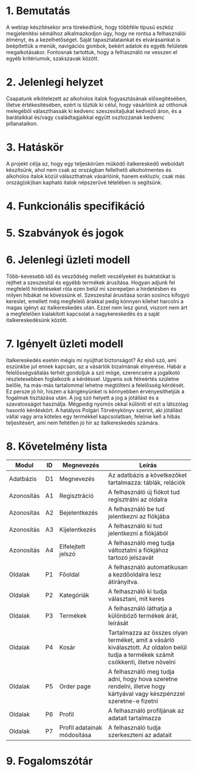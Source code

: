 #  1. Bemutatás
A weblap készítésekor arra törekedtünk, hogy többféle típusú eszköz megjelenítési sémáihoz alkalmazkodjon úgy, hogy ne rontsa a felhasználói élményt, és a kezelhetőséget.
Saját tapasztalatainkat és elvárásainkat is beépítettük a menük, navigációs gombok, bekért adatok és egyéb felületek megalkotásakor.
Fontosnak tartottuk, hogy a felhasználó ne vesszen el egyéb kritériumok, szakszavak között.
#  2. Jelenlegi helyzet
Csapatunk elkötelezett az alkoholos italok fogyasztásának elősegítésében, illetve értékesítésében, ezért is tűztük ki célul, hogy vásárlóink az otthonuk melegéből választhassák ki kedvenc szeszesitaljukat kedvező áron, és a barátaikkal és/vagy családtagjaikkal együtt osztozzanak kedvenc pillanataikon.
#  3. Hatáskör
A projekt célja az, hogy egy teljeskörűen működő italkereskedő weboldalt készítsünk, ahol nem csak az országban fellelhető alkoholmentes és alkoholos italok közül választhatnak vásárlóink,
hanem exkluzív, csak más ország(ok)ban kapható italok népszerűvé tételében is segítsünk.
#  4. Funkcionális specifikáció
#  5. Szabványok és jogok
#  6. Jelenlegi üzleti modell
Több-kevesebb idő és vesződség mellett veszélyeket és buktatókat is rejthet a szeszesital és egyébb termékek árusítása. Hogyan adjunk fel megfelelő hírdetéseket róla ezen belül mi szerepeljen a hirdetésben és milyen hibákat ne kövessünk el.
Szeszesital árusítása során sosincs kifogyó kereslet, emellett még megfelelő árakkal pedig könnyen kilehet harcolni a magas igényt az italkereskedés után. Ezzel nem lesz gond, viszont nem árt a megfelelően kialakított kapcsolat a nagykereskedés és a saját italkereskedésünk között.
#  7. Igényelt üzleti modell
Italkereskedés esetén mégis mi nyújthat biztonságot? Az első szó, ami eszünkbe jut ennek kapcsán, az a vásárlók bizalmának elnyerése. Habár a felelősségvállalás terhét gondoljuk a szó mögé, szerencsére a jogalkotó részletesebben foglalkozik a kérdéssel. Ugyanis sok félreértés születne belőle, ha más-más tartalommal lehetne megtölteni a felelősség kérdését. Ez persze jó hír, hiszen a kárigényünket is könnyebben érvényesíthetjük a fogalmak tisztázása után. A jog szó helyett a jog a jótállást és a szavatosságot használja. Mégpedig nyomós okkal különíti el ezt a látszólag hasonló kérdéskört. A hatályos Polgári Törvénykönyv szerint, aki jótállást vállal vagy arra köteles egy termékkel kapcsolatban, felelnie kell a hibás teljesítésért, ami nem feltétlen jó hír az italkereskedés számára. 
#  8. Követelmény lista
| Modul | ID | Megnevezés | Leírás |
|--------|---------|-----------|----------------------------------|
|Adatbázis|D1|Megnevezés|Az adatbázis a következőket tartalmazza: táblák, relációk|
|Azonosítás|A1|Regisztráció|A felhasználó új fiókot tud regisztrálni az oldalra|
|Azonosítás|A2|Bejelentkezés|A felhasználó be tud jelentkezni az fiókjába|
|Azonosítás|A3|Kijelentkezés|A felhasználó ki tud jelentkezni a fiókjából|
|Azonosítás|A4|Elfelejtett jelszó|A felhasználó meg tudja változtatni a fiókjához tartozó jelszavát|
|Oldalak|P1|Főoldal|A felhasználó automatikusan a kezdőoldalra lesz átirányítva.|
|Oldalak|P2|Kategóriák|A felhasználó ki tudja választani, mit keres|
|Oldalak|P3|Termékek|A felhasználó láthatja a különböző termékek árát, leírását|
|Oldalak|P4|Kosár|Tartalmazza az összes olyan terméket, amit a vásárló kiválasztott. Az oldalon belül tudja a termékek számít csökkenti, illetve növelni|
|Oldalak|P5|Order page|A felhasználó meg tudja adni, hogy hova szeretne rendelni, illetve hogy kártyával vagy készpénzzel szeretne-e fizetni|
|Oldalak|P6|Profil|A felhasználó profiljának az adatait tartalmazza|
|Oldalak|P7|Profil adatainak módosítása|A felhasználó tudja szerkeszteni az adatait|
#  9. Fogalomszótár
